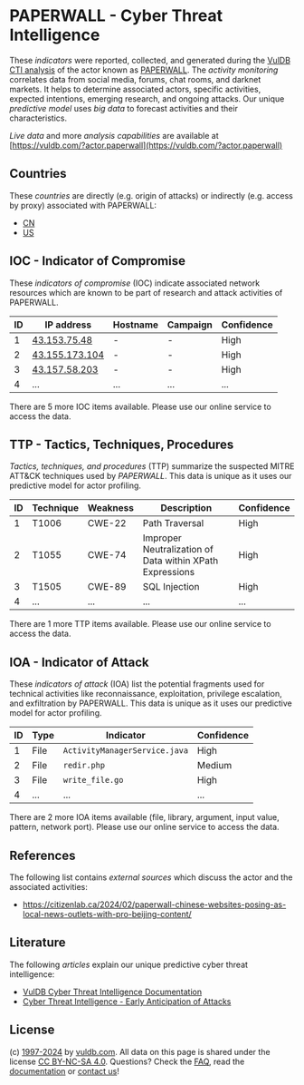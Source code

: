 # PAPERWALL - Cyber Threat Intelligence

These _indicators_ were reported, collected, and generated during the [VulDB CTI analysis](https://vuldb.com/?kb.cti) of the actor known as [PAPERWALL](https://vuldb.com/?actor.paperwall). The _activity monitoring_ correlates data from social media, forums, chat rooms, and darknet markets. It helps to determine associated actors, specific activities, expected intentions, emerging research, and ongoing attacks. Our unique _predictive model_ uses _big data_ to forecast activities and their characteristics.

_Live data_ and more _analysis capabilities_ are available at [https://vuldb.com/?actor.paperwall](https://vuldb.com/?actor.paperwall)

## Countries

These _countries_ are directly (e.g. origin of attacks) or indirectly (e.g. access by proxy) associated with PAPERWALL:

* [CN](https://vuldb.com/?country.cn)
* [US](https://vuldb.com/?country.us)

## IOC - Indicator of Compromise

These _indicators of compromise_ (IOC) indicate associated network resources which are known to be part of research and attack activities of PAPERWALL.

ID | IP address | Hostname | Campaign | Confidence
-- | ---------- | -------- | -------- | ----------
1 | [43.153.75.48](https://vuldb.com/?ip.43.153.75.48) | - | - | High
2 | [43.155.173.104](https://vuldb.com/?ip.43.155.173.104) | - | - | High
3 | [43.157.58.203](https://vuldb.com/?ip.43.157.58.203) | - | - | High
4 | ... | ... | ... | ...

There are 5 more IOC items available. Please use our online service to access the data.

## TTP - Tactics, Techniques, Procedures

_Tactics, techniques, and procedures_ (TTP) summarize the suspected MITRE ATT&CK techniques used by _PAPERWALL_. This data is unique as it uses our predictive model for actor profiling.

ID | Technique | Weakness | Description | Confidence
-- | --------- | -------- | ----------- | ----------
1 | T1006 | CWE-22 | Path Traversal | High
2 | T1055 | CWE-74 | Improper Neutralization of Data within XPath Expressions | High
3 | T1505 | CWE-89 | SQL Injection | High
4 | ... | ... | ... | ...

There are 1 more TTP items available. Please use our online service to access the data.

## IOA - Indicator of Attack

These _indicators of attack_ (IOA) list the potential fragments used for technical activities like reconnaissance, exploitation, privilege escalation, and exfiltration by PAPERWALL. This data is unique as it uses our predictive model for actor profiling.

ID | Type | Indicator | Confidence
-- | ---- | --------- | ----------
1 | File | `ActivityManagerService.java` | High
2 | File | `redir.php` | Medium
3 | File | `write_file.go` | High
4 | ... | ... | ...

There are 2 more IOA items available (file, library, argument, input value, pattern, network port). Please use our online service to access the data.

## References

The following list contains _external sources_ which discuss the actor and the associated activities:

* https://citizenlab.ca/2024/02/paperwall-chinese-websites-posing-as-local-news-outlets-with-pro-beijing-content/

## Literature

The following _articles_ explain our unique predictive cyber threat intelligence:

* [VulDB Cyber Threat Intelligence Documentation](https://vuldb.com/?kb.cti)
* [Cyber Threat Intelligence - Early Anticipation of Attacks](https://www.scip.ch/en/?labs.20201022)

## License

(c) [1997-2024](https://vuldb.com/?kb.changelog) by [vuldb.com](https://vuldb.com/?kb.about). All data on this page is shared under the license [CC BY-NC-SA 4.0](https://creativecommons.org/licenses/by-nc-sa/4.0/). Questions? Check the [FAQ](https://vuldb.com/?kb.faq), read the [documentation](https://vuldb.com/?kb) or [contact us](https://vuldb.com/?contact)!

